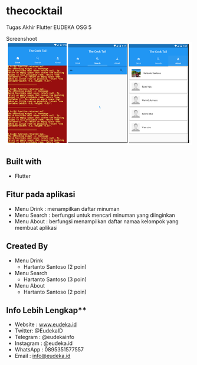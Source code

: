 # thecocktail

Tugas Akhir Flutter EUDEKA OSG 5

Screenshoot
![alt text](images/app.PNG)

## Built with 
  - Flutter

## Fitur pada aplikasi
- Menu Drink 
  : menampilkan daftar minuman
- Menu Search 
  : berfungsi untuk mencari minuman yang diinginkan 
- Menu About 
  : berfungsi menampilkan daftar namaa kelompok yang membuat aplikasi

## Created By
- Menu Drink 
  - Hartanto Santoso (2 poin)
- Menu Search 
  - Hartanto Santoso (3 poin)
- Menu About 
  - Hartanto Santoso (2 poin)


## Info Lebih Lengkap**
- Website : www.eudeka.id
- Twitter: @EudekaID
- Telegram : @eudekainfo
- Instagram : @eudeka.id
- WhatsApp : 0895351577557
- Email : info@eudeka.id





